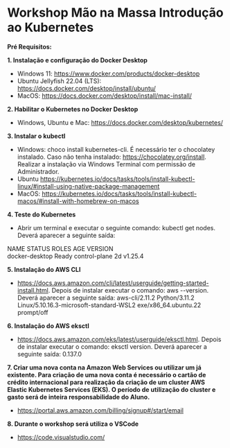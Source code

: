 # Workshop Mão na Massa Introdução ao Kubernetes

**Pré Requisitos:**

**1. Instalação e configuração do Docker Desktop**
- Windows 11: https://www.docker.com/products/docker-desktop
- Ubuntu Jellyfish 22.04 (LTS): https://docs.docker.com/desktop/install/ubuntu/
- MacOS: https://docs.docker.com/desktop/install/mac-install/

**2. Habilitar o Kubernetes no Docker Desktop**
- Windows, Ubuntu e Mac: https://docs.docker.com/desktop/kubernetes/

**3. Instalar o kubectl**
- Windows: choco install kubernetes-cli. É necessário ter o chocolatey instalado. Caso não tenha instalado: https://chocolatey.org/install. Realizar a instalação via Windows Terminal com permissão de Administrador. 
- Ubuntu https://kubernetes.io/docs/tasks/tools/install-kubectl-linux/#install-using-native-package-management
- MacOS: https://kubernetes.io/docs/tasks/tools/install-kubectl-macos/#install-with-homebrew-on-macos

**4. Teste do Kubernetes**
- Abrir um terminal e executar o seguinte comando: kubectl get nodes. Deverá aparecer a seguinte saída:

NAME             STATUS   ROLES           AGE   VERSION\
docker-desktop   Ready    control-plane   2d    v1.25.4

**5. Instalação do AWS CLI**
- https://docs.aws.amazon.com/cli/latest/userguide/getting-started-install.html. Depois de instalar executar o comando: aws --version. Deverá aparecer a seguinte saída: 
aws-cli/2.11.2 Python/3.11.2 Linux/5.10.16.3-microsoft-standard-WSL2 exe/x86_64.ubuntu.22 prompt/off

**6. Instalação do AWS eksctl**
- https://docs.aws.amazon.com/eks/latest/userguide/eksctl.html. Depois de instalar executar o comando: eksctl version. Deverá aparecer a seguinte saída:
0.137.0

**7. Criar uma nova conta na Amazon Web Services ou utilizar um já existente. Para criação de uma nova conta é necessário o cartão de crédito internacional para realização da criação de um cluster AWS Elastic Kubernetes Services (EKS). O período de utilização do cluster e gasto será de inteira responsabilidade do Aluno.**
- https://portal.aws.amazon.com/billing/signup#/start/email

**8. Durante o workshop será utiliza o VSCode**
- https://code.visualstudio.com/

